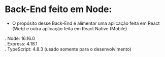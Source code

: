 # Back-End feito em Node:
- O propósito desse Back-End é alimentar uma aplicação feita em React (Web) e outra aplicação feita em React Native (Mobile).

. Node: 16.16.0 <br>
. Express: 4.18.1 <br>
. TypeScript: 4.8.3 (usado somente para o desenvolvimento)
